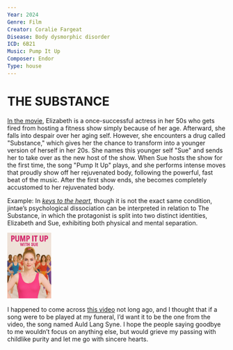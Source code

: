 ```yaml
---
Year: 2024
Genre: Film
Creator: Coralie Fargeat
Disease: Body dysmorphic disorder
ICD: 6B21
Music: Pump It Up
Composer: Endor
Type: house
---
```


# THE SUBSTANCE

[In the movie](https://youtu.be/JN0c6H4vrrQ?si=Fusd9wpKnTxxPM3H), Elizabeth is a once-successful actress in her 50s who gets fired from hosting a fitness show simply because of her age. Afterward, she falls into despair over her aging self. However, she encounters a drug called "Substance," which gives her the chance to transform into a younger version of herself in her 20s. She names this younger self "Sue" and sends her to take over as the new host of the show. When Sue hosts the show for the first time, the song "Pump It Up" plays, and she performs intense moves that proudly show off her rejuvenated body, following the powerful, fast beat of the music. After the first show ends, she becomes completely accustomed to her rejuvenated body.

Example: In [*keys to the heart*](kim_jimin.md), though it is not the exact same condition, jintae’s psychological dissociation can be interpreted in relation to The Substance, in which the protagonist is split into two distinct identities, Elizabeth and Sue, exhibiting both physical and mental separation.

<img src="./oh_sejin_img.png" alt="image depicting Body dysmorphic disorder" style="width :20%;" />

I happened to come across [this video](https://youtube.com/shorts/frkHwJa698c?si=5Q0LdZinPF8TZANl) not long ago, and I thought that if a song were to be played at my funeral, I’d want it to be the one from the video, the song named Auld Lang Syne. I hope the people saying goodbye to me wouldn’t focus on anything else, but would grieve my passing with childlike purity and let me go with sincere hearts.
